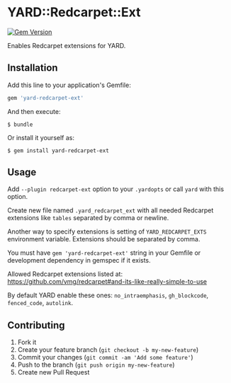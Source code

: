 # YARD::Redcarpet::Ext

[![Gem Version](https://badge.fury.io/rb/yard-redcarpet-ext.png)](http://badge.fury.io/rb/yard-redcarpet-ext)

Enables Redcarpet extensions for YARD.

## Installation

Add this line to your application's Gemfile:

```ruby
gem 'yard-redcarpet-ext'
```

And then execute:

    $ bundle

Or install it yourself as:

    $ gem install yard-redcarpet-ext

## Usage

Add `--plugin redcarpet-ext` option to your `.yardopts` or call `yard` with this option.

Create new file named `.yard_redcarpet_ext` with all needed Redcarpet extensions like `tables` separated by comma or newline.

Another way to specify extensions is setting of `YARD_REDCARPET_EXTS` environment variable. Extensions should be separated by comma.

You must have `gem 'yard-redcarpet-ext'` string in your Gemfile or development dependency in gemspec if it exists.

Allowed Redcarpet extensions listed at: https://github.com/vmg/redcarpet#and-its-like-really-simple-to-use

By default YARD enable these ones: `no_intraemphasis`, `gh_blockcode`, `fenced_code`, `autolink`.

## Contributing

1. Fork it
2. Create your feature branch (`git checkout -b my-new-feature`)
3. Commit your changes (`git commit -am 'Add some feature'`)
4. Push to the branch (`git push origin my-new-feature`)
5. Create new Pull Request
